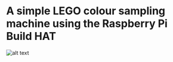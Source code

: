 # A simple LEGO colour sampling machine using the Raspberry Pi Build HAT

![alt text](https://github.com/[username]/[reponame]/blob/[branch]/image.jpg?raw=true)
